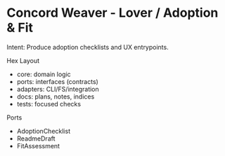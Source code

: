 <!-- Updated: 2025-09-18T13:32:25.874Z -->
# Concord Weaver - Lover / Adoption & Fit

Intent: Produce adoption checklists and UX entrypoints.

Hex Layout
- core: domain logic
- ports: interfaces (contracts)
- adapters: CLI/FS/integration
- docs: plans, notes, indices
- tests: focused checks

Ports
- AdoptionChecklist
- ReadmeDraft
- FitAssessment
